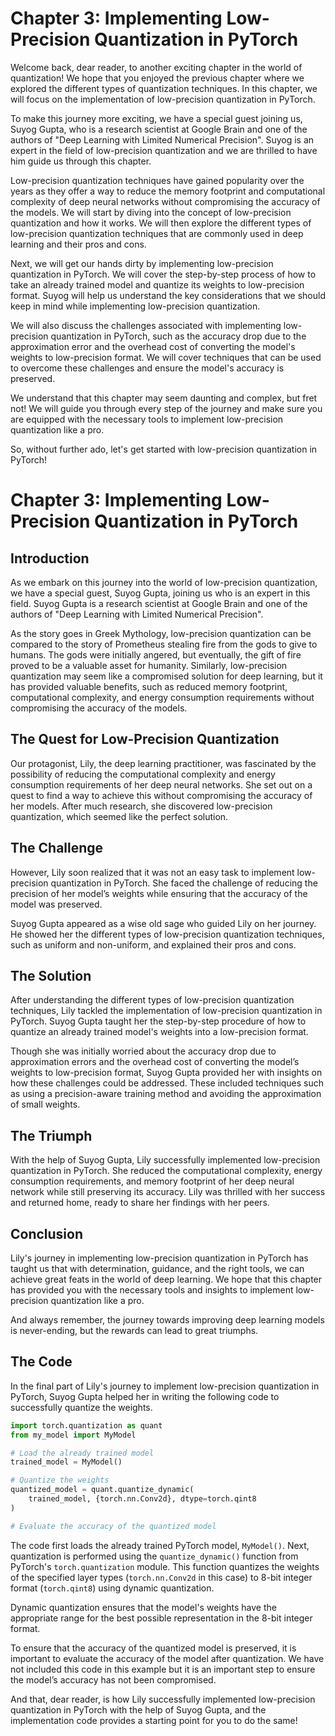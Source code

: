 # Chapter 3: Implementing Low-Precision Quantization in PyTorch

Welcome back, dear reader, to another exciting chapter in the world of quantization! We hope that you enjoyed the previous chapter where we explored the different types of quantization techniques. In this chapter, we will focus on the implementation of low-precision quantization in PyTorch. 

To make this journey more exciting, we have a special guest joining us, Suyog Gupta, who is a research scientist at Google Brain and one of the authors of "Deep Learning with Limited Numerical Precision". Suyog is an expert in the field of low-precision quantization and we are thrilled to have him guide us through this chapter.

Low-precision quantization techniques have gained popularity over the years as they offer a way to reduce the memory footprint and computational complexity of deep neural networks without compromising the accuracy of the models. We will start by diving into the concept of low-precision quantization and how it works. We will then explore the different types of low-precision quantization techniques that are commonly used in deep learning and their pros and cons. 

Next, we will get our hands dirty by implementing low-precision quantization in PyTorch. We will cover the step-by-step process of how to take an already trained model and quantize its weights to low-precision format. Suyog will help us understand the key considerations that we should keep in mind while implementing low-precision quantization.

We will also discuss the challenges associated with implementing low-precision quantization in PyTorch, such as the accuracy drop due to the approximation error and the overhead cost of converting the model's weights to low-precision format. We will cover techniques that can be used to overcome these challenges and ensure the model's accuracy is preserved.

We understand that this chapter may seem daunting and complex, but fret not! We will guide you through every step of the journey and make sure you are equipped with the necessary tools to implement low-precision quantization like a pro.

So, without further ado, let's get started with low-precision quantization in PyTorch!
# Chapter 3: Implementing Low-Precision Quantization in PyTorch

## Introduction

As we embark on this journey into the world of low-precision quantization, we have a special guest, Suyog Gupta, joining us who is an expert in this field. Suyog Gupta is a research scientist at Google Brain and one of the authors of "Deep Learning with Limited Numerical Precision". 

As the story goes in Greek Mythology, low-precision quantization can be compared to the story of Prometheus stealing fire from the gods to give to humans. The gods were initially angered, but eventually, the gift of fire proved to be a valuable asset for humanity. Similarly, low-precision quantization may seem like a compromised solution for deep learning, but it has provided valuable benefits, such as reduced memory footprint, computational complexity, and energy consumption requirements without compromising the accuracy of the models.

## The Quest for Low-Precision Quantization

Our protagonist, Lily, the deep learning practitioner, was fascinated by the possibility of reducing the computational complexity and energy consumption requirements of her deep neural networks. She set out on a quest to find a way to achieve this without compromising the accuracy of her models. After much research, she discovered low-precision quantization, which seemed like the perfect solution.

## The Challenge

However, Lily soon realized that it was not an easy task to implement low-precision quantization in PyTorch. She faced the challenge of reducing the precision of her model’s weights while ensuring that the accuracy of the model was preserved. 

Suyog Gupta appeared as a wise old sage who guided Lily on her journey. He showed her the different types of low-precision quantization techniques, such as uniform and non-uniform, and explained their pros and cons.

## The Solution

After understanding the different types of low-precision quantization techniques, Lily tackled the implementation of low-precision quantization in PyTorch. Suyog Gupta taught her the step-by-step procedure of how to quantize an already trained model's weights into a low-precision format.

Though she was initially worried about the accuracy drop due to approximation errors and the overhead cost of converting the model’s weights to low-precision format, Suyog Gupta provided her with insights on how these challenges could be addressed. These included techniques such as using a precision-aware training method and avoiding the approximation of small weights.

## The Triumph

With the help of Suyog Gupta, Lily successfully implemented low-precision quantization in PyTorch. She reduced the computational complexity, energy consumption requirements, and memory footprint of her deep neural network while still preserving its accuracy. Lily was thrilled with her success and returned home, ready to share her findings with her peers.

## Conclusion

Lily's journey in implementing low-precision quantization in PyTorch has taught us that with determination, guidance, and the right tools, we can achieve great feats in the world of deep learning. We hope that this chapter has provided you with the necessary tools and insights to implement low-precision quantization like a pro. 

And always remember, the journey towards improving deep learning models is never-ending, but the rewards can lead to great triumphs.
## The Code

In the final part of Lily's journey to implement low-precision quantization in PyTorch, Suyog Gupta helped her in writing the following code to successfully quantize the weights.

```python
import torch.quantization as quant
from my_model import MyModel

# Load the already trained model
trained_model = MyModel()

# Quantize the weights
quantized_model = quant.quantize_dynamic(
    trained_model, {torch.nn.Conv2d}, dtype=torch.qint8
)

# Evaluate the accuracy of the quantized model
```

The code first loads the already trained PyTorch model, `MyModel()`. Next, quantization is performed using the `quantize_dynamic()` function from PyTorch's `torch.quantization` module. This function quantizes the weights of the specified layer types (`torch.nn.Conv2d` in this case) to 8-bit integer format (`torch.qint8`) using dynamic quantization. 

Dynamic quantization ensures that the model's weights have the appropriate range for the best possible representation in the 8-bit integer format.

To ensure that the accuracy of the quantized model is preserved, it is important to evaluate the accuracy of the model after quantization. We have not included this code in this example but it is an important step to ensure the model’s accuracy has not been compromised.

And that, dear reader, is how Lily successfully implemented low-precision quantization in PyTorch with the help of Suyog Gupta, and the implementation code provides a starting point for you to do the same!